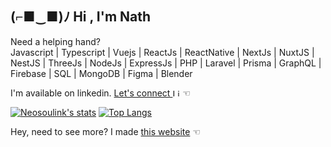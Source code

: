 ## (⌐■‿■)ﾉ Hi , I'm Nath</span>

Need a helping hand?</br>
Javascript | Typescript | Vuejs | ReactJs | ReactNative | NextJs | NuxtJS | NestJS | ThreeJs | NodeJs | ExpressJs | PHP | Laravel | Prisma | GraphQL | Firebase | SQL | MongoDB | Figma | Blender

I'm available on linkedin. [Let's connect <img src="https://pbs.twimg.com/profile_images/1661161645857710081/6WtDIesg_400x400.png" height="12" alt="Linkedin logo" />](https://www.linkedin.com/in/nathan-mande-87b0b2196) ☜

[![Neosoulink's stats](https://github-readme-stats.vercel.app/api?username=Neosoulink&show_icons=true&icon_color=2F81F7&layout=compact&show_owner=true&theme=gotham&text_color=999999&bg_color=00000000&title_color=2F81F7&hide_title=true&hide_border=true)](https://github.com/Neosoulink)
[![Top Langs](https://github-readme-stats.vercel.app/api/top-langs/?username=Neosoulink&include_all_commits=true&layout=compact&langs_count=6&hide=html,css,less,scss,hack,php,javascript&show_icons=true&icon_color=2F81F7&count_private=true&theme=gotham&text_color=999999&bg_color=00000000&title_color=2F81F7&hide_border=true)](https://github.com/Neosoulink)

Hey, need to see more? I made [this website](https://nathan-mande.netlify.app/) ☜
